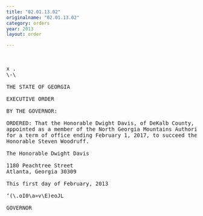 ```yaml
---
title: "02.01.13.02"
originalname: "02.01.13.02"
category: orders
year: 2013
layout: order

---
```

<pre>
 

x .
\-\

THE STATE OF GEORGIA

EXECUTIVE ORDER

BY THE GOVERNOR:

ORDERED: That the Honorable Dwight Davis, of DeKalb County, Georgia, is
appointed as a member of the North Georgia Mountains Authority,
for a term of office ending February 1, 2017, to succeed the
Honorable Steven Woodruff.

The Honorable Dwight Davis

1180 Peachtree Street
Atlanta, Georgia 30309

This first day of February, 2013

‘(\.oI0\a»v\E)eoJL

GOVERNOR

</pre>
